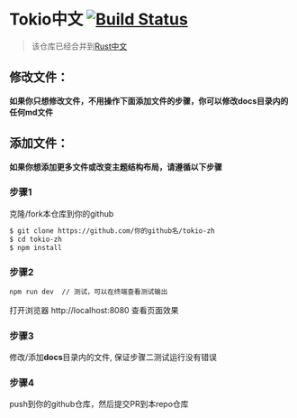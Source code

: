# Tokio中文 [![Build Status](https://travis-ci.org/tokio-zh/tokio-zh.svg?branch=master)](https://travis-ci.org/tokio-zh/tokio-zh)

> 该仓库已经合并到[Rust中文](https://github.com/rustlang-cn/rustlang-cn/tree/master/docs/crates/tokio)

## 修改文件：

**如果你只想修改文件，不用操作下面添加文件的步骤，你可以修改docs目录内的任何md文件**

## 添加文件：

**如果你想添加更多文件或改变主题结构布局，请遵循以下步骤**

### 步骤1

克隆/fork本仓库到你的github

```bash
$ git clone https://github.com/你的github名/tokio-zh
$ cd tokio-zh
$ npm install
```

### 步骤2

```bash
npm run dev  // 测试，可以在终端查看测试输出
```

打开浏览器 http://localhost:8080 查看页面效果

### 步骤3

修改/添加**docs**目录内的文件, 保证步骤二测试运行没有错误

### 步骤4

push到你的github仓库，然后提交PR到本repo仓库
